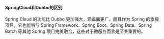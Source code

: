 #### SpringCloud和Dubbo的区别

Spring Cloud 的功能比 Dubbo 更加强大，涵盖面更广，而且作为 Spring 的旗舰项目，它也能够与 Spring Framework、Spring Boot、Spring Data、Spring Batch 等其他 Spring 项目完美融合，这些对于微服务而言是至关重要的。

